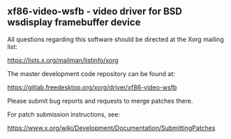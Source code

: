 xf86-video-wsfb - video driver for BSD wsdisplay framebuffer device
-------------------------------------------------------------------

All questions regarding this software should be directed at the
Xorg mailing list:

  https://lists.x.org/mailman/listinfo/xorg

The master development code repository can be found at:

  https://gitlab.freedesktop.org/xorg/driver/xf86-video-wsfb

Please submit bug reports and requests to merge patches there.

For patch submission instructions, see:

  https://www.x.org/wiki/Development/Documentation/SubmittingPatches
